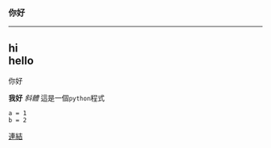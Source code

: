 ### 你好
---
hi <br>
hello
---
你好<br>

__我好__
*斜體*
這是一個``python``程式
```
a = 1
b = 2
```
[連結](https://www.cwa.gov.tw/V8/C/)
